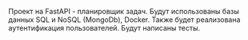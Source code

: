 Проект на FastAPI - планировщик задач. 
Будут использованы базы данных SQL и NoSQL (MongoDb), Docker.
Также будет реализована аутентификация пользователей.
Будут написаны тесты.
